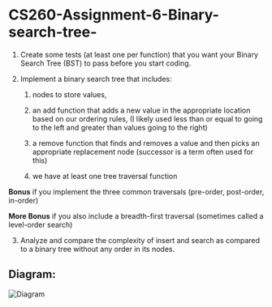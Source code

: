 # CS260-Assignment-6-Binary-search-tree-
1. Create some tests (at least one per function) that you want your Binary Search Tree (BST) to pass before you start coding.

2. Implement a binary search tree that includes:

   1. nodes to store values,

   2. an add function that adds a new value in the appropriate location based on our ordering rules,
   (I likely used less than or equal to going to the left and greater than values going to the right)

   3. a remove function that finds and removes a value and then picks an appropriate replacement node
   (successor is a term often used for this)

   4. we have at least one tree traversal function

**Bonus** if you implement the three common traversals (pre-order, post-order, in-order)

**More Bonus** if you also include a breadth-first traversal (sometimes called a level-order search)

3. Analyze and compare the complexity of insert and search as compared to a binary tree without any order in its nodes.


## **Diagram:**
![Diagram](https://user-images.githubusercontent.com/59652655/119447567-f1c95100-bce4-11eb-8f50-c561e41e7c8b.png)
